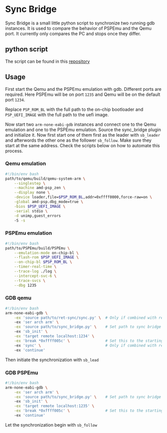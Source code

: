 # Sync Bridge
Sync Bridge is a small little python script to synchronize two running gdb instances. It is used to compare the behavior of PSPEmu and the Qemu port. It currently only compares the PC and stops once they differ.

## python script
The script can be found in this [repository](https://github.com/pascalharp/gdb_sync_bridge)

## Usage

First start the Qemu and the PSPEmu emulation with gdb. Different ports are required. Here PSPEmu will be on port `1235` and Qemu will be on the default port `1234`.

Replace `PSP_ROM_BL` with the full path to the on-chip bootloader and `PSP_UEFI_IMAGE` with the full path to the uefi image.

Now start two `arm-none-eabi-gdb` instances and connect one to the Qemu emulation and one to the PSPEmu emulation. Source the sync\_bridge plugin and initialize it. Now first start one of them first as the leader with `sb_leader` and afterwords the other one as the follower `sb_follow`. Make sure they start at the same address. Check the scripts below on how to automate this process.

### Qemu emulation
```bash
#!/bin/env bash
path/to/qemu/build/qemu-system-arm \
	--singlestep \
	--machine amd-psp_zen \
	--display none \
	-device loader,file=$PSP_ROM_BL,addr=0xffff0000,force-raw=on \
	-global amd-psp.dbg_mode=true \
	-bios $PSP_UEFI_IMAGE \
	-serial stdio \
	-d unimp,guest_errors
	-S -s
```

### PSPEmu emulation
```bash
#!/bin/env bash
path/to/PSPEmu/build/PSPEmu \
    --emulation-mode on-chip-bl \
    --flash-rom $PSP_UEFI_IMAGE \
    --on-chip-bl $PSP_ROM_BL \
    --timer-real-time \
    --trace-log ./log \
    --intercept-svc-6 \
    --trace-svcs \
    --dbg 1235
```

### GDB qemu
```bash
#!/bin/env bash
arm-none-eabi-gdb \
	-ex 'source path/to/ret-sync/sync.py' \  # Only if combined with ret-sync
	-ex 'ser arch arm' \
	-ex 'source path/to/sync_bridge.py' \    # Set path to sync bridge script
	-ex 'sb_init' \
	-ex 'target remote localhost:1234' \
	-ex 'break *0xffff005c' \                # Set this to the starting point
	-ex 'sync' \                             # Only if combined with ret-sync
	-ex 'continue'
```

Then initiate the synchronization with `sb_lead`

### GDB PSPEmu
```bash
#!/bin/env bash
arm-none-eabi-gdb \
	-ex 'ser arch arm' \
	-ex 'source path/to/sync_bridge.py' \    # Set path to sync bridge script
	-ex 'sb_init' \
	-ex 'target remote localhost:1235' \
	-ex 'break *0xffff005c' \                # Set this to the starting point
	-ex 'continue'
```

Let the synchronization begin with `sb_follow`
